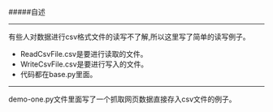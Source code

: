 #####自述

---

有些人对数据进行csv格式文件的读写不了解,所以这里写了简单的读写例子。

* ReadCsvFile.csv是要进行读取的文件。
* WriteCsvFile.csv是要进行写入的文件。
* 代码都在base.py里面。


---
demo-one.py文件里面写了一个抓取网页数据直接存入csv文件的例子。

